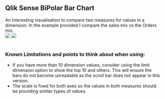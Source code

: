 <h2>Qlik Sense BiPolar Bar Chart</h2>
An interesting visualisation to compare two measures for values in a dimension. In the example provided I compare the sales mix vs the Orders mix.
<br>
<img src="https://github.com/ardwork//blob/master/img/chart.JPG">
<img src="https://github.com/ardwork//blob/master/img/chart2.JPG">

<br>
<br>
<h3>Known Limitations and points to think about when using:</h3>
<ul><li>If you have more than 10 dimension values, consider using the limit dimension option to show the top 10 and others. This will ensure the bars do not become unreadable as the scroll bar does not appear in this version.</li>
<li>The scale is fixed for both axes so the values in both measures should be providing similar types of values.</li>
</ul>
